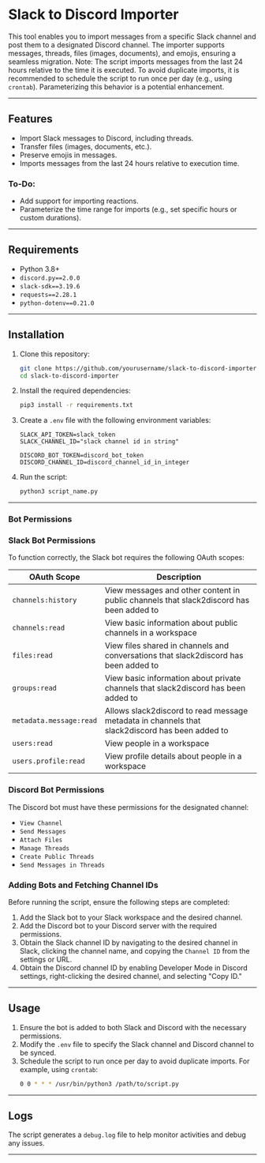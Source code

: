 # Slack to Discord Importer

This tool enables you to import messages from a specific Slack channel and post them to a designated Discord channel. The importer supports messages, threads, files (images, documents), and emojis, ensuring a seamless migration. Note: The script imports messages from the last 24 hours relative to the time it is executed. To avoid duplicate imports, it is recommended to schedule the script to run once per day (e.g., using `crontab`). Parameterizing this behavior is a potential enhancement.

---

## Features

- Import Slack messages to Discord, including threads.
- Transfer files (images, documents, etc.).
- Preserve emojis in messages.
- Imports messages from the last 24 hours relative to execution time.

### To-Do:
- Add support for importing reactions.
- Parameterize the time range for imports (e.g., set specific hours or custom durations).

---

## Requirements

- Python 3.8+
- `discord.py==2.0.0`
- `slack-sdk==3.19.6`
- `requests==2.28.1`
- `python-dotenv==0.21.0`

---

## Installation

1. Clone this repository:
   ```bash
   git clone https://github.com/yourusername/slack-to-discord-importer.git
   cd slack-to-discord-importer
   ```

2. Install the required dependencies:
   ```bash
   pip3 install -r requirements.txt
   ```

3. Create a `.env` file with the following environment variables:
   ```env
   SLACK_API_TOKEN=slack_token
   SLACK_CHANNEL_ID="slack channel id in string"

   DISCORD_BOT_TOKEN=discord_bot_token
   DISCORD_CHANNEL_ID=discord_channel_id_in_integer
   ```

4. Run the script:
   ```bash
   python3 script_name.py
   ```

---

### Bot Permissions

### Slack Bot Permissions
To function correctly, the Slack bot requires the following OAuth scopes:

| **OAuth Scope**         | **Description**                                                                 |
|-------------------------|-------------------------------------------------------------------------------|
| `channels:history`      | View messages and other content in public channels that slack2discord has been added to |
| `channels:read`         | View basic information about public channels in a workspace                     |
| `files:read`            | View files shared in channels and conversations that slack2discord has been added to |
| `groups:read`           | View basic information about private channels that slack2discord has been added to |
| `metadata.message:read` | Allows slack2discord to read message metadata in channels that slack2discord has been added to |
| `users:read`            | View people in a workspace                                                    |
| `users.profile:read`    | View profile details about people in a workspace                              |

### Discord Bot Permissions
The Discord bot must have these permissions for the designated channel:
- `View Channel`
- `Send Messages`
- `Attach Files`
- `Manage Threads`
- `Create Public Threads`
- `Send Messages in Threads`

### Adding Bots and Fetching Channel IDs
Before running the script, ensure the following steps are completed:
1. Add the Slack bot to your Slack workspace and the desired channel.
2. Add the Discord bot to your Discord server with the required permissions.
3. Obtain the Slack channel ID by navigating to the desired channel in Slack, clicking the channel name, and copying the `Channel ID` from the settings or URL.
4. Obtain the Discord channel ID by enabling Developer Mode in Discord settings, right-clicking the desired channel, and selecting "Copy ID."

---

## Usage
1. Ensure the bot is added to both Slack and Discord with the necessary permissions.
2. Modify the `.env` file to specify the Slack channel and Discord channel to be synced.
3. Schedule the script to run once per day to avoid duplicate imports. For example, using `crontab`:
   ```bash
   0 0 * * * /usr/bin/python3 /path/to/script.py
   ```
---

## Logs
The script generates a `debug.log` file to help monitor activities and debug any issues.

---
